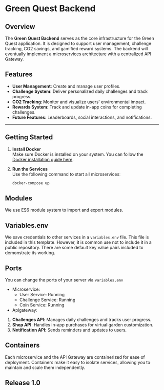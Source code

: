 # Green Quest Backend

## Overview   
The **Green Quest Backend** serves as the core infrastructure for the Green Quest application. It is designed to support user management, challenge tracking, CO2 savings, and gamified reward systems. The backend will eventually implement a microservices architecture with a centralized API Gateway.

## Features
- **User Management**: Create and manage user profiles.
- **Challenge System**: Deliver personalized daily challenges and track progress.
- **CO2 Tracking**: Monitor and visualize users' environmental impact.
- **Rewards System**: Track and update in-app coins for completing challenges.
- **Future Features**: Leaderboards, social interactions, and notifications.

---

## Getting Started

1. **Install Docker**  
   Make sure Docker is installed on your system. You can follow the [Docker installation guide here](https://www.docker.com/get-started).

2. **Run the Services**  
   Use the following command to start all microservices:
   ```bash
   docker-compose up

## Modules

We use ES6 module system to import and export modules.

## Variables.env

We save credentials to other services in a `variables.env` file. This file is included in this template. However, it is common use not to include it in a public repository. There are some default key value pairs included to demonstrate its working.

## Ports

You can change the ports of your server via `variables.env`

- Microservice: 
    - User Service: Running 
    - Challenge Service: Running 
    - Coin Service: Running 
- Apigateway:
1. **Challenges API**: Manages daily challenges and tracks user progress.
2. **Shop API**: Handles in-app purchases for virtual garden customization.
3. **Notification API**: Sends reminders and updates to users.

## Containers

Each microservice and the API Gateway are containerized for ease of deployment. Containers make it easy to isolate services, allowing you to maintain and scale them independently.


## Release 1.0